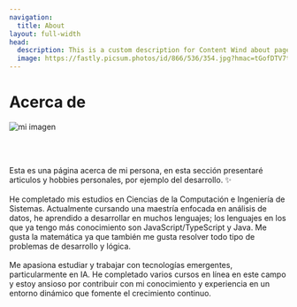 ```yaml
---
navigation:
  title: About
layout: full-width
head:
  description: This is a custom description for Content Wind about page.
  image: https://fastly.picsum.photos/id/866/536/354.jpg?hmac=tGofDTV7tl2rprappPzKFiZ9vDh5MKj39oa2D--gqhA
---
```

# Acerca de

![mi imagen](img/yo-h.jpeg)

</br></br>

Esta es una página acerca de mi persona, en esta sección presentaré articulos y hobbies personales, por ejemplo del desarrollo. ✨</br>
</br>
He completado mis estudios en Ciencias de la Computación e Ingeniería de Sistemas. Actualmente cursando una maestría enfocada en análisis de datos, he aprendido a desarrollar en muchos lenguajes; los lenguajes en los que ya tengo más conocimiento son JavaScript/TypeScript y Java. Me gusta la matemática ya que también me gusta resolver todo tipo de problemas de desarrollo y lógica.</br>
</br>
Me apasiona estudiar y trabajar con tecnologías emergentes, particularmente en IA. He completado varios cursos en línea en este campo y estoy ansioso por contribuir con mi conocimiento y experiencia en un entorno dinámico que fomente el crecimiento continuo.</br>
